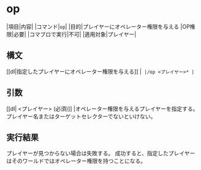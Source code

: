 # op

|項目|内容|
|コマンド|`op`|
|目的|プレイヤーにオペレーター権限を与える
|OP権限|必要|
|コマブロで実行|不可|
|適用対象|プレイヤー|

## 構文

[[dl|指定したプレイヤーにオペレーター権限を与える]]
|```
|/op <プレイヤー>*
|```

## 引数

[[dl| <プレイヤー> (必須)]]
|オペレーター権限を与えるプレイヤーを指定する。プレイヤー名またはターゲットセレクターでないといけない。

## 実行結果

プレイヤーが見つからない場合は失敗する。 成功すると、指定したプレイヤーはそのワールドではオペレーター権限を持つことになる。
